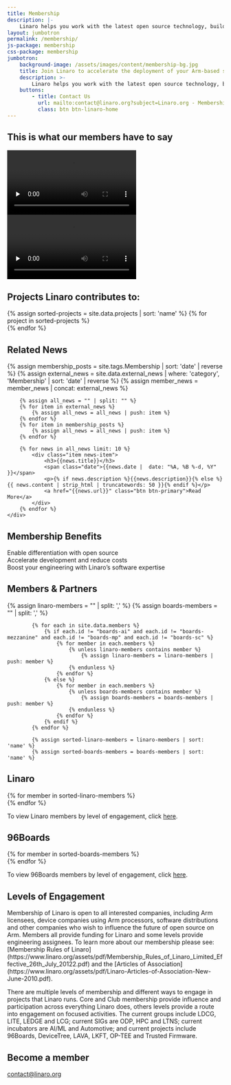 ```yaml
---
title: Membership
description: |-
    Linaro helps you work with the latest open source technology, building support in upstream projects and ensuring smooth product roll outs and secure software updates. Instead of duplicating effort, members share engineering costs to accelerate innovation and time to market.
layout: jumbotron
permalink: /membership/
js-package: membership
css-package: membership
jumbotron:
    background-image: /assets/images/content/membership-bg.jpg
    title: Join Linaro to accelerate the deployment of your Arm-based solutions
    description: >-
        Linaro helps you work with the latest open source technology, building support in upstream projects and ensuring smooth product roll outs and secure software updates. Instead of duplicating effort, members share engineering costs to accelerate innovation and time to market.
    buttons:
        - title: Contact Us
          url: mailto:contact@linaro.org?subject=Linaro.org - Membership
          class: btn btn-linaro-home
---
```

<div class="row padded-row testimonials" id="key-factors">
    <div class="container">
        <h2 class="text-center fly m-b-30">This is what our members have to say</h2>
        <div class="col-xs-12 col-sm-4 col-sm-offset-2 fly key-factor text-center testimonial-col">
            <video controls="controls" class="lazyload img-responsive" data-poster="/assets/images/content/hpc-asia-graphic.png" preload="none">
                <source src="https://s3.amazonaws.com/static-linaro-org/videos/JonMastersTestimonial.mp4" type="video/ogg">
                <source src="https://s3.amazonaws.com/static-linaro-org/videos/JonMastersTestimonial.webm" type="video/webm">
                <source src="https://s3.amazonaws.com/static-linaro-org/videos/JonMastersTestimonial.mp4" type="video/mp4">
            </video>
        </div>
        <div class="col-xs-12 col-sm-4 fly key-factor text-center testimonial-col">
            <video controls="controls" class="lazyload img-responsive" data-poster="/assets/images/content/hpc-asia-graphic.png" preload="none">
                <source src="https://s3.amazonaws.com/static-linaro-org/videos/LarryWikeliusTestimonial.ogv" type="video/ogg">
                <source src="https://s3.amazonaws.com/static-linaro-org/videos/LarryWikeliusTestimonial.webm" type="video/webm">
                <source src="https://s3.amazonaws.com/static-linaro-org/videos/LarryWikeliusTestimonial.mp4" type="video/mp4">
            </video>
        </div>
    </div>
</div>
<div class="row" id="projects">
    <div class="container">
        <div class="col-xs-12 text-center">
            <h2>Projects Linaro <strong>contributes</strong> to:</h2>
        </div>
    </div>
    <div class="owl-carousel owl-theme" id="projects-slider">
        {% assign sorted-projects = site.data.projects | sort: 'name' %}
        {% for project in sorted-projects %}
        <a href="{{project.url}}" target="_blank">
            <div class="item project-item">
                <div class="project-image lazyload" style="background: url('/assets/images/projects/{{project.image}}') no-repeat center center;
                 background-size: contain; -webkit-background-size: contain; -moz-background-size: contain; -o-background-size: contain;"></div>
            </div>
        </a>
        {% endfor %}
    </div>
</div>
<div class="row" id="related-news">
    <div class="container">
        <div class="col-xs-12 text-center">
            <h2>Related News</h2>
        </div>
    </div>
    <div class="owl-carousel owl-theme" id="related-news-slider">
        {% assign membership_posts = site.tags.Membership | sort: 'date' | reverse %}
        {% assign external_news = site.data.external_news | where: 'category', 'Membership' |  sort: 'date' | reverse %}
        {% assign member_news = member_news | concat: external_news  %}

        {% assign all_news = "" | split: "" %}
        {% for item in external_news %}
            {% assign all_news = all_news | push: item %}
        {% endfor %}
        {% for item in membership_posts %}
            {% assign all_news = all_news | push: item %}
        {% endfor %}

        {% for news in all_news limit: 10 %}
            <div class="item news-item">
                <h3>{{news.title}}</h3>
                <span class="date">{{news.date |  date: "%A, %B %-d, %Y" }}</span>
                <p>{% if news.description %}{{news.description}}{% else %}{{ news.content | strip_html | truncatewords: 50 }}{% endif %}</p>
                <a href="{{news.url}}" class="btn btn-primary">Read More</a>
            </div>
        {% endfor %}
    </div>
</div>
<div class="row padded-row" id="key-factors">
    <div class="container">
        <h2 class="text-center fly">Membership Benefits</h2>
        <div class="col-xs-12 col-sm-4 fly key-factor text-center">
            <div class="key-factor-block fly" data-toggle="tooltip" data-container="body" data-placement="top" title="Regardless of the industry you operate in, there are common software foundations that you can use to deploy your products. By working with Linaro and its members on the core software, you can focus your attention on differentiation.">
                <span class="key-factor-title">
                    <span class="bold">Enable differentiation</span> with <span class="bold">open source</span>
                </span>
            </div>
        </div>
        <div class="col-xs-12 col-sm-4 fly key-factor text-center">
            <div class="key-factor-block fly" data-toggle="tooltip" data-container="body" data-placement="top" title="Developing and maintaining software for the life of your products is costly if you do it on your own. Working through Linaro's shared engineering resource together with other members enables you to share the workload, thereby reducing costs and time to market.">
                <span class="key-factor-title">
                    <span class="bold">Accelerate development</span> and <span class="bold">reduce costs</span>
                </span>
            </div>
        </div>
        <div class="col-xs-12 col-sm-4 fly key-factor text-center">
            <div class="key-factor-block fly" data-toggle="tooltip" data-container="body" data-placement="top" title="Many of Linaro's engineers are recognized world leaders. Linaro is consistently listed in the top five company contributors to the Linux kernel and a major contributor to over 70 other open source projects, including several maintained by Linaro engineers.">
                <span class="key-factor-title">
                    Boost your <span class="bold">engineering</span> with Linaro’s <span class="bold">software expertise</span>
                </span>
            </div>
        </div>
    </div>
</div>
<div class="row padded-row" id="members-and-partners">
    <div class="container">
        <h2 class="text-center fly">Members & Partners</h2>
            {% assign linaro-members = "" | split: ',' %}
            {% assign boards-members = "" | split: ',' %}

            {% for each in site.data.members %}
                {% if each.id != "boards-ai" and each.id != "boards-mezzanine" and each.id != "boards-mp" and each.id != "boards-sc" %}
                    {% for member in each.members %}
                        {% unless linaro-members contains member %}
                            {% assign linaro-members = linaro-members | push: member %}
                        {% endunless %}
                    {% endfor %}
                {% else %}
                    {% for member in each.members %}
                        {% unless boards-members contains member %}
                            {% assign boards-members = boards-members | push: member %}
                        {% endunless %}
                    {% endfor %}
                {% endif %}
            {% endfor %}

            {% assign sorted-linaro-members = linaro-members | sort: 'name' %}
            {% assign sorted-boards-members = boards-members | sort: 'name' %}
<div class="container linaro-members ">
<h2 class="text-center fly">Linaro</h2>
{% for member in sorted-linaro-members %}
<div class="col-xs-6 col-sm-3 col-md-2 member-col fly">
<a href="{{member.url}}">
<div class="member lazyload" style="background-image: url('/assets/images/members-optim/{{member.image}}');"></div>
</a>
</div>
{% endfor %}
<div class="col-xs-12 text-center">
<p class="center-block">
To view Linaro members by level of engagement, click <a href="/members-by-group/">here</a>.
</p>
</div>
</div>

<div class="container boards-members fly">
<h2 class="text-center">96Boards</h2>
{% for member in sorted-boards-members %}
<div class="col-xs-6 col-sm-3 col-md-2 member-col">
<a href="{{member.url}}">
<div class="member lazyload" style="background-image: url('/assets/images/members-optim/{{member.image}}');"></div>
</a>
</div>
{% endfor %}
<div class="col-xs-12 text-center">
<p class="center-block">
To view 96Boards members by level of engagement, click <a href="/members-by-group/">here</a>.
</p>
</div>
</div>
</div>
</div>
<div class="row padded-row" id="membership-levels">
    <div class="container">
        <h2 class="text-center fly">Levels of Engagement</h2>
<div markdown="1" class="fly">
Membership of Linaro is open to all interested companies, including Arm licensees, device companies using Arm processors, software distributions and other companies who wish to influence the future of open source on Arm. Members all provide funding for Linaro and some levels provide engineering assignees. To learn more about our membership please see: [Membership Rules of Linaro](https://www.linaro.org/assets/pdf/Membership_Rules_of_Linaro_Limited_Effective_26th_July_20122.pdf) and the [Articles of Association](https://www.linaro.org/assets/pdf/Linaro-Articles-of-Association-New-June-2010.pdf).

There are multiple levels of membership and different ways to engage in projects that Linaro runs. Core and Club membership provide influence and participation across everything Linaro does, others levels provide a route into engagement on focused activities. The current groups include LDCG, LITE, LEDGE and LCG; current SIGs are ODP, HPC and LTNS; current incubators are AI/ML and Automotive; and current projects include 96Boards, DeviceTree, LAVA, LKFT, OP-TEE and Trusted Firmware.
</div>
    </div>
</div>
<div class="row padded-row" id="apply-to-join">
    <div class="container">
        <h2 class="text-center fly">Become a member</h2>
        <div class="col-xs-12 text-center">
            <a class="btn email" href="mailto:contact@linaro.org?subject=Linaro.org - Membership">
                contact@linaro.org
            </a>
        </div>
    </div>
</div>